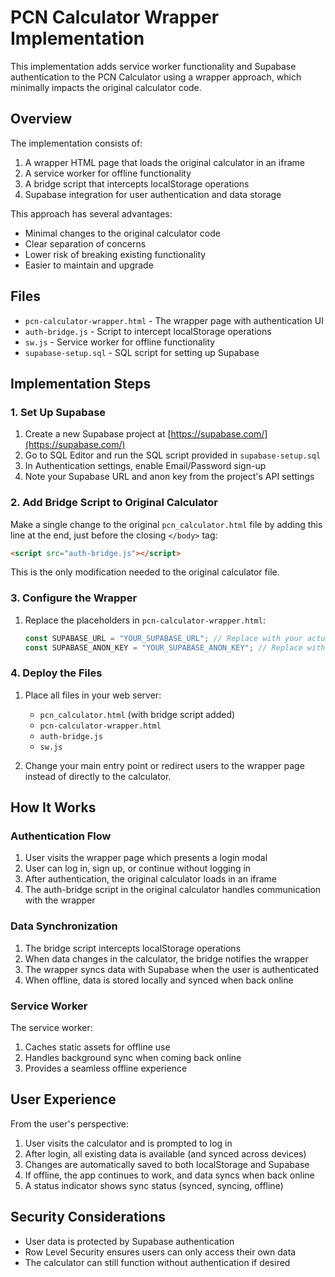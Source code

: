 # PCN Calculator Wrapper Implementation

This implementation adds service worker functionality and Supabase authentication to the PCN Calculator using a wrapper approach, which minimally impacts the original calculator code.

## Overview

The implementation consists of:

1. A wrapper HTML page that loads the original calculator in an iframe
2. A service worker for offline functionality
3. A bridge script that intercepts localStorage operations
4. Supabase integration for user authentication and data storage

This approach has several advantages:

- Minimal changes to the original calculator code
- Clear separation of concerns
- Lower risk of breaking existing functionality
- Easier to maintain and upgrade

## Files

- `pcn-calculator-wrapper.html` - The wrapper page with authentication UI
- `auth-bridge.js` - Script to intercept localStorage operations
- `sw.js` - Service worker for offline functionality
- `supabase-setup.sql` - SQL script for setting up Supabase

## Implementation Steps

### 1. Set Up Supabase

1. Create a new Supabase project at [https://supabase.com/](https://supabase.com/)
2. Go to SQL Editor and run the SQL script provided in `supabase-setup.sql`
3. In Authentication settings, enable Email/Password sign-up
4. Note your Supabase URL and anon key from the project's API settings

### 2. Add Bridge Script to Original Calculator

Make a single change to the original `pcn_calculator.html` file by adding this line at the end, just before the closing `</body>` tag:

```html
<script src="auth-bridge.js"></script>
```

This is the only modification needed to the original calculator file.

### 3. Configure the Wrapper

1. Replace the placeholders in `pcn-calculator-wrapper.html`:
   ```javascript
   const SUPABASE_URL = "YOUR_SUPABASE_URL"; // Replace with your actual URL
   const SUPABASE_ANON_KEY = "YOUR_SUPABASE_ANON_KEY"; // Replace with your actual key
   ```

### 4. Deploy the Files

1. Place all files in your web server:

   - `pcn_calculator.html` (with bridge script added)
   - `pcn-calculator-wrapper.html`
   - `auth-bridge.js`
   - `sw.js`

2. Change your main entry point or redirect users to the wrapper page instead of directly to the calculator.

## How It Works

### Authentication Flow

1. User visits the wrapper page which presents a login modal
2. User can log in, sign up, or continue without logging in
3. After authentication, the original calculator loads in an iframe
4. The auth-bridge script in the original calculator handles communication with the wrapper

### Data Synchronization

1. The bridge script intercepts localStorage operations
2. When data changes in the calculator, the bridge notifies the wrapper
3. The wrapper syncs data with Supabase when the user is authenticated
4. When offline, data is stored locally and synced when back online

### Service Worker

The service worker:

1. Caches static assets for offline use
2. Handles background sync when coming back online
3. Provides a seamless offline experience

## User Experience

From the user's perspective:

1. User visits the calculator and is prompted to log in
2. After login, all existing data is available (and synced across devices)
3. Changes are automatically saved to both localStorage and Supabase
4. If offline, the app continues to work, and data syncs when back online
5. A status indicator shows sync status (synced, syncing, offline)

## Security Considerations

- User data is protected by Supabase authentication
- Row Level Security ensures users can only access their own data
- The calculator can still function without authentication if desired
